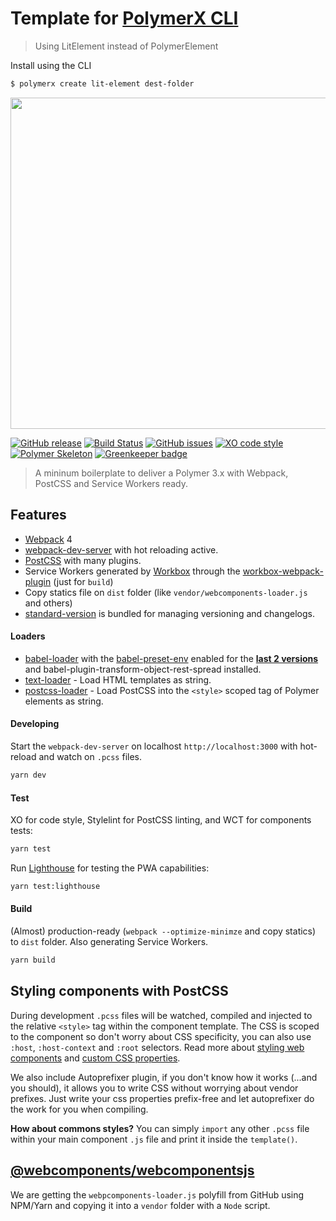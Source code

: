 
# Template for [PolymerX CLI](https://github.com/PolymerX/polymerx-cli)

> Using LitElement instead of PolymerElement

Install using the CLI

```bash
$ polymerx create lit-element dest-folder
```

<img src="https://i.imgur.com/wWjqhW6.jpg" width="530">

[![GitHub release](https://img.shields.io/github/release/PolymerX/polymer-skeleton.svg?style=flat-square)](https://github.com/PolymerX/polymer-skeleton)
[![Build Status](https://travis-ci.org/PolymerX/polymer-skeleton.svg?style=flat-square&branch=master)](https://travis-ci.org/PolymerX/polymer-skeleton)
[![GitHub issues](https://img.shields.io/github/issues/PolymerX/polymer-skeleton.svg?style=flat-square)](https://github.com/PolymerX/polymer-skeleton/issues)
[![XO code style](https://img.shields.io/badge/code_style-XO-5ed9c7.svg?style=flat-square)](https://github.com/sindresorhus/xo)
[![Polymer Skeleton](https://img.shields.io/badge/polymerX-SKELETON-435877.svg?style=flat-square)](https://github.com/PolymerX/polymer-skeleton) [![Greenkeeper badge](https://badges.greenkeeper.io/PolymerX-skeleton-templates/lit-element.svg)](https://greenkeeper.io/)

> A mininum boilerplate to deliver a Polymer 3.x with Webpack, PostCSS and Service Workers ready.

## Features

* [Webpack](https://webpack.js.org/) 4
* [webpack-dev-server](https://github.com/webpack/webpack-dev-server) with hot reloading active.
* [PostCSS](http://postcss.org/) with many plugins.
* Service Workers generated by [Workbox](https://workboxjs.org/) through the [workbox-webpack-plugin](https://www.npmjs.com/package/workbox-webpack-plugin) (just for `build`)
* Copy statics file on `dist` folder (like `vendor/webcomponents-loader.js` and others)
* [standard-version](https://github.com/conventional-changelog/standard-version) is bundled for managing versioning and changelogs.

#### Loaders

* [babel-loader](https://github.com/babel/babel-loader) with the [babel-preset-env](https://github.com/babel/babel-preset-env) enabled for the [**last 2 versions**](https://babeljs.io/docs/plugins/preset-env/) and babel-plugin-transform-object-rest-spread installed.
* [text-loader](https://github.com/dfenstermaker/text-loader) - Load HTML templates as string.
* [postcss-loader](https://github.com/postcss/postcss-loader) - Load PostCSS into the `<style>` scoped tag of Polymer elements as string.


#### Developing

Start the `webpack-dev-server` on localhost `http://localhost:3000` with hot-reload and watch on `.pcss` files.

```bash
yarn dev
```


#### Test

XO for code style, Stylelint for PostCSS linting, and WCT for components tests:

```bash
yarn test
```

Run [Lighthouse](https://github.com/GoogleChrome/lighthouse) for testing the PWA capabilities:

```bash
yarn test:lighthouse
```

#### Build

(Almost) production-ready (`webpack --optimize-minimze` and copy statics) to `dist` folder. Also generating Service Workers.

```bash
yarn build
```


## Styling components with PostCSS

During development `.pcss` files will be watched, compiled and injected to the relative `<style>` tag within the component template. The CSS is scoped to the component so don't worry about CSS specificity, you can also use `:host`, `:host-context` and `:root` selectors. Read more about [styling web components](https://www.polymer-project.org/2.0/docs/devguide/style-shadow-dom) and [custom CSS properties](https://www.polymer-project.org/2.0/docs/devguide/custom-css-properties).

We also include Autoprefixer plugin, if you don't know how it works (...and you should), it allows you to write CSS without worrying about vendor prefixes. Just write your css properties prefix-free and let autoprefixer do the work for you when compiling.

**How about commons styles?**
You can simply `import` any other `.pcss` file within your main component `.js` file and print it inside the `template()`.


## [**@webcomponents/webcomponentsjs**](https://github.com/webcomponents/webcomponentsjs)

We are getting the `webpcomponents-loader.js` polyfill from GitHub using NPM/Yarn and copying it into a `vendor` folder with a `Node` script.


